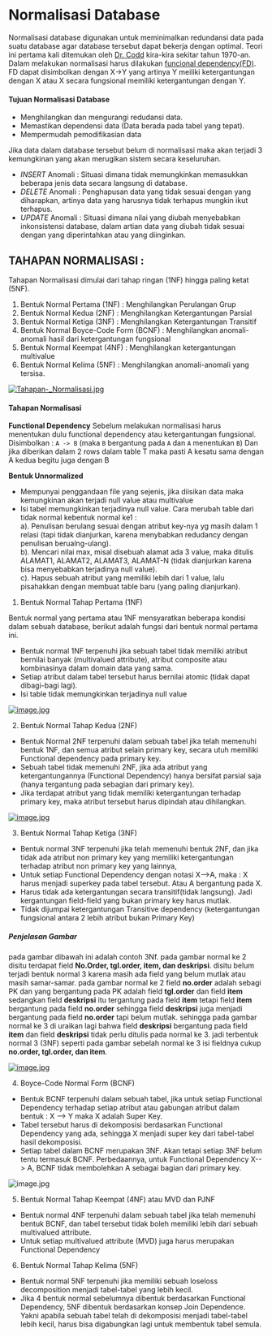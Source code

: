 # Normalisasi Database
Normalisasi database digunakan untuk meminimalkan redundansi data pada suatu database agar database tersebut dapat bekerja dengan optimal. Teori ini pertama kali ditemukan oleh [Dr. Codd](https://id.wikipedia.org/wiki/Edgar_F._Codd) kira-kira sekitar tahun 1970-an. 
Dalam melakukan normalisasi harus dilakukan [funcional dependency(FD)](https://www.geeksforgeeks.org/functional-dependency-and-attribute-closure/). FD dapat disimbolkan dengan X->Y yang artinya Y meiliki ketergantungan dengan X atau X secara fungsional memiliki ketergantungan dengan Y.

#### Tujuan Normalisasi Database

- Menghilangkan dan mengurangi redudansi data.
- Memastikan dependensi data (Data berada pada tabel yang tepat).
- Mempermudah pemodifikasian data

Jika data dalam database tersebut belum di normalisasi maka akan terjadi 3 kemungkinan yang akan merugikan sistem secara keseluruhan.

- *INSERT* Anomali : Situasi dimana tidak memungkinkan memasukkan beberapa jenis data secara langsung di database.
- *DELETE* Anomali : Penghapusan data yang tidak sesuai dengan yang diharapkan, artinya data yang harusnya tidak terhapus mungkin ikut terhapus.
- *UPDATE* Anomali : Situasi dimana nilai yang diubah menyebabkan inkonsistensi database, dalam artian data yang diubah tidak sesuai dengan yang diperintahkan atau yang diinginkan.

## TAHAPAN NORMALISASI : 

Tahapan Normalisasi dimulai dari tahap ringan (1NF) hingga paling ketat (5NF).

1. Bentuk Normal Pertama (1NF) : Menghilangkan Perulangan Grup
2. Bentuk Normal Kedua (2NF)   : Menghilangkan Ketergantungan Parsial
3. Bentuk Normal Ketiga (3NF)  : Menghilangkan Ketergantungan Transitif
4. Bentuk Normal Boyce-Code Form (BCNF) : Menghilangkan anomali-anomali hasil dari ketergantungan fungsional
5. Bentuk Normal Keempat (4NF) : Menghilangkan ketergantungan multivalue
6. Bentuk Normal Kelima (5NF)  : Menghilangkan anomali-anomali yang tersisa.

[![Tahapan-_Normalisasi.jpg](https://s1.postimg.org/5nyhs6wxu7/Tahapan-_Normalisasi.jpg)](https://postimg.org/image/8bny2jpz63/)


#### Tahapan Normalisasi

__Functional Dependency__
Sebelum melakukan normalisasi harus menentukan dulu functional dependency atau ketergantungan fungsional.
Disimbolkan : `A -> B` (maka `B` bergantung pada `A` dan `A` menentukan `B`)
Dan jika diberikan dalam 2 rows dalam table T maka pasti A kesatu sama dengan A kedua begitu juga dengan B 

__Bentuk Unnormalized__
* Mempunyai penggandaan file yang sejenis, jika diisikan data maka kemungkinan akan terjadi null value atau multivalue
* Isi tabel memungkinkan terjadinya null value.
Cara merubah table dari tidak normal kebentuk normal ke1 : <br>
a). Penulisan berulang sesuai dengan atribut key-nya yg masih dalam 1 relasi (tapi tidak dianjurkan, karena menybabkan redudancy dengan penulisan berualng-ulang).<br>
b). Mencari nilai max, misal disebuah alamat ada 3 value, maka ditulis ALAMAT1, ALAMAT2, ALAMAT3, ALAMAT-N (tidak dianjurkan karena bisa menyebabkan terjadinya null value).<br>
c). Hapus sebuah atribut yang memiliki lebih dari 1 value, lalu pisahakkan dengan membuat table baru (yang paling dianjurkan).


1. Bentuk Normal Tahap Pertama (1NF)

Bentuk normal yang pertama atau 1NF mensyaratkan beberapa kondisi dalam sebuah database, berikut adalah fungsi dari bentuk normal pertama ini.

* Bentuk normal 1NF terpenuhi jika sebuah tabel tidak memiliki atribut bernilai banyak (multivalued attribute), atribut composite atau kombinasinya dalam domain data yang sama.
* Setiap atribut dalam tabel tersebut harus bernilai atomic (tidak dapat dibagi-bagi lagi).
* Isi table tidak memungkinkan terjadinya null value

[![image.jpg](https://s1.postimg.org/4srj52x9wv/image.jpg)](https://postimg.org/image/9btk822quj/)

2. Bentuk Normal Tahap Kedua (2NF)

* Bentuk Normal 2NF terpenuhi dalam sebuah tabel jika telah memenuhi bentuk 1NF, dan semua atribut selain primary key, secara utuh memiliki Functional dependency pada primary key.
* Sebuah tabel tidak memenuhi 2NF, jika ada atribut yang ketergantungannya (Functional Dependency) hanya bersifat parsial saja (hanya tergantung pada sebagian dari primary key).
* Jika terdapat atribut yang tidak memiliki ketergantungan terhadap primary key, maka atribut tersebut harus dipindah atau dihilangkan.

[![image.jpg](https://s1.postimg.org/7nwyp16yun/image.jpg)](https://postimg.org/image/5hxk39fb3f/)

3. Bentuk Normal Tahap Ketiga (3NF)

* Bentuk normal 3NF terpenuhi jika telah memenuhi bentuk 2NF, dan jika tidak ada atribut non primary key yang memiliki ketergantungan terhadap atribut non primary key yang lainnya,
* Untuk setiap Functional Dependency dengan notasi X-->A, maka : X harus menjadi superkey pada tabel tersebut. Atau A bergantung pada X.
* Harus tidak ada ketergantungan secara transitif(tidak langsung). Jadi kergantungan field-field yang bukan primary key harus mutlak.
* Tidak dijumpai ketergantungan Transitive dependency (ketergantungan fungsional antara 2 lebih atribut bukan Primary Key)


##### Penjelasan Gambar 

pada gambar dibawah ini adalah contoh 3Nf. pada gambar normal ke 2 disitu terdapat field __No.Order, tgl.order, item, dan deskripsi__. disitu belum terjadi bentuk normal 3 karena masih ada field yang belum mutlak atau masih samar-samar. pada gambar normal ke 2 field __no.order__ adalah sebagi PK dan yang bergantung pada PK adalah field __tgl.order__ dan field __item__ sedangkan field __deskripsi__ itu tergantung pada field __item__ tetapi field __item__ bergantung pada field __no.order__ sehingga field __deskripsi__ juga menjadi bergantung pada field __no.order__ tapi belum mutlak. sehingga pada gambar normal ke 3 di uraikan lagi bahwa field __deskripsi__ bergantung pada field __item__ dan field __deskripsi__ tidak perlu ditulis pada normal ke 3. jadi terbentuk normal 3 (3NF) seperti pada gambar sebelah normal ke 3 isi fieldnya cukup __no.order, tgl.order, dan item__.

[![image.jpg](https://s1.postimg.org/1ybmdgniu7/image.jpg)](https://postimg.org/image/4pkolj9mvv/)

4. Boyce-Code Normal Form (BCNF)

* Bentuk BCNF terpenuhi dalam sebuah tabel, jika untuk setiap Functional Dependency terhadap setiap atribut atau gabungan atribut dalam bentuk : X --> Y maka X adalah Super Key.
* Tabel tersebut harus di dekomposisi berdasarkan Functional Dependency yang ada, sehingga X menjadi super key dari tabel-tabel hasil dekomposisi.
* Setiap tabel dalam BCNF merupakan 3NF. Akan tetapi setiap 3NF belum tentu termasuk BCNF. Perbedaannya, untuk Functional Dependency X--> A, BCNF tidak membolehkan A sebagai bagian dari primary key.

![image.jpg](http://slideplayer.info/slide/3770094/12/images/4/Cara+medekomposisi+relasi+yang+telah+dalam+bentuk+normal+ketiga+kedalam+bentuk+normal+BCNF+adalah:+Carilah+semua+determinan+Bila+terdapat+penentu+yang+bukan+kunci+kandidat,+maka+Pisahkan+relasi+tersebut,+dan+Buat+penentu+tersebut+sebagai+kunci+primer.jpg)

5. Bentuk Normal Tahap Keempat (4NF) atau MVD dan PJNF

* Bentuk normal 4NF terpenuhi dalam sebuah tabel jika telah memenuhi bentuk BCNF, dan tabel tersebut tidak boleh memiliki lebih dari sebuah multivalued attribute.
* Untuk setiap  multivalued attribute (MVD) juga harus merupakan Functional Dependency

6. Bentuk Normal Tahap Kelima (5NF)

* Bentuk normal 5NF terpenuhi jika memiliki sebuah loseloss decomposition menjadi tabel-tabel yang lebih kecil.
* Jika 4 bentuk normal sebelumnya dibentuk berdasarkan Functional Dependency, 5NF dibentuk berdasarkan konsep Join Dependence. Yakni apabila sebuah tabel telah di dekomposisi menjadi tabel-tabel lebih kecil, harus bisa digabungkan lagi untuk membentuk tabel semula.
